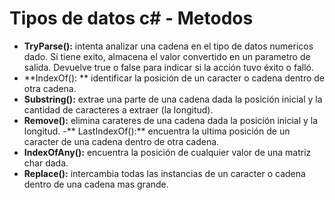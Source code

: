 # Tipos de datos c# - Metodos

- **TryParse():** intenta analizar una cadena en el tipo de datos numericos dado. Si tiene exito, almacena el valor convertido en un parametro de salida. Devuelve true o false para indicar si la acción tuvo éxito o falló.
- **IndexOf(): ** identificar la posición de un caracter o cadena dentro de otra cadena.
- **Substring():** extrae una parte de una cadena dada la posición inicial y la cantidad de caracteres a extraer (la longitud).
- **Remove():** elimina carateres de una cadena dada la posición inicial y la longitud.
-** LastIndexOf():** encuentra la ultima posición de un caracter de una cadena dentro de otra cadena.
- **IndexOfAny():** encuentra la posición de cualquier valor de una matriz char dada.
- **Replace():** intercambia todas las instancias de un caracter o cadena dentro de una cadena mas grande.

